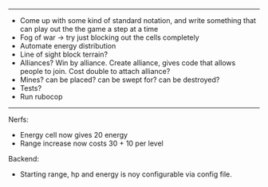 -------------------------
- Come up with some kind of standard notation, and write something that can play out the the game a step at a time
- Fog of war -> try just blocking out the cells completely
- Automate energy distribution
- Line of sight block terrain?
- Alliances? Win by alliance. Create alliance, gives code that allows people to join. Cost double to attach alliance?
- Mines? can be placed? can be swept for? can be destroyed?
- Tests?
- Run rubocop

-------------------------

Nerfs:
- Energy cell now gives 20 energy
- Range increase now costs 30 + 10 per level


Backend:
- Starting range, hp and energy is noy configurable via config file.